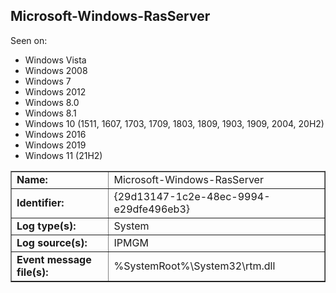 ## Microsoft-Windows-RasServer

Seen on:
* Windows Vista
* Windows 2008
* Windows 7
* Windows 2012
* Windows 8.0
* Windows 8.1
* Windows 10 (1511, 1607, 1703, 1709, 1803, 1809, 1903, 1909, 2004, 20H2)
* Windows 2016
* Windows 2019
* Windows 11 (21H2)

<table border="1" class="docutils">
  <tbody>
    <tr>
      <td><b>Name:</b></td>
      <td>Microsoft-Windows-RasServer</td>
    </tr>
    <tr>
      <td><b>Identifier:</b></td>
      <td>{29d13147-1c2e-48ec-9994-e29dfe496eb3}</td>
    </tr>
    <tr>
      <td><b>Log type(s):</b></td>
      <td>System</td>
    </tr>
    <tr>
      <td><b>Log source(s):</b></td>
      <td>IPMGM</td>
    </tr>
    <tr>
      <td><b>Event message file(s):</b></td>
      <td>%SystemRoot%\System32\rtm.dll</td>
    </tr>
  </tbody>
</table>

&nbsp;

